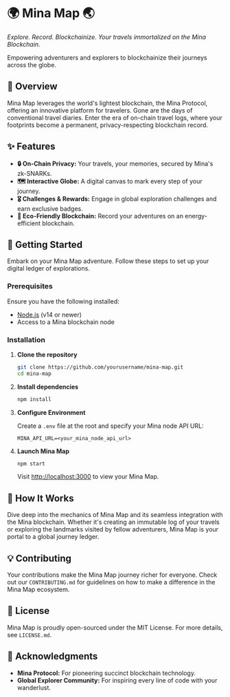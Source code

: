 # 🌍 Mina Map 🌏

*Explore. Record. Blockchainize. Your travels immortalized on the Mina Blockchain.*

Empowering adventurers and explorers to blockchainize their journeys across the globe.

## 🌟 Overview

Mina Map leverages the world's lightest blockchain, the Mina Protocol, offering an innovative platform for travelers. Gone are the days of conventional travel diaries. Enter the era of on-chain travel logs, where your footprints become a permanent, privacy-respecting blockchain record.

## ✨ Features

- **🔒 On-Chain Privacy:** Your travels, your memories, secured by Mina's zk-SNARKs.
- **🗺️ Interactive Globe:** A digital canvas to mark every step of your journey.
- **🎖️ Challenges & Rewards:** Engage in global exploration challenges and earn exclusive badges.
- **🌱 Eco-Friendly Blockchain:** Record your adventures on an energy-efficient blockchain.

## 🚀 Getting Started

Embark on your Mina Map adventure. Follow these steps to set up your digital ledger of explorations.

### Prerequisites

Ensure you have the following installed:

- [Node.js](https://nodejs.org/) (v14 or newer)
- Access to a Mina blockchain node

### Installation

1. **Clone the repository**

    ```bash
    git clone https://github.com/yourusername/mina-map.git
    cd mina-map
    ```

2. **Install dependencies**

    ```bash
    npm install
    ```

3. **Configure Environment**

    Create a `.env` file at the root and specify your Mina node API URL:

    ```plaintext
    MINA_API_URL=<your_mina_node_api_url>
    ```

4. **Launch Mina Map**

    ```bash
    npm start
    ```

    Visit [http://localhost:3000](http://localhost:3000) to view your Mina Map.

## 🧭 How It Works

Dive deep into the mechanics of Mina Map and its seamless integration with the Mina blockchain. Whether it's creating an immutable log of your travels or exploring the landmarks visited by fellow adventurers, Mina Map is your portal to a global journey ledger.

## 💡 Contributing

Your contributions make the Mina Map journey richer for everyone. Check out our `CONTRIBUTING.md` for guidelines on how to make a difference in the Mina Map ecosystem.

## 📜 License

Mina Map is proudly open-sourced under the MIT License. For more details, see `LICENSE.md`.

## 🙌 Acknowledgments

- **Mina Protocol:** For pioneering succinct blockchain technology.
- **Global Explorer Community:** For inspiring every line of code with your wanderlust.

